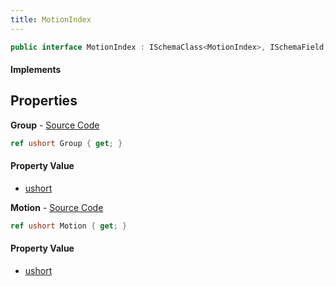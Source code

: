 ```yaml
---
title: MotionIndex
---
```


```csharp
public interface MotionIndex : ISchemaClass<MotionIndex>, ISchemaField, ISchemaClass, INativeHandle
```

#### Implements

## Properties

**Group** - [Source Code](https://github.com/swiftly-solution/swiftlys2/blob/master/managed/src/SwiftlyS2.Generated/Schemas/Interfaces/MotionIndex.cs#L16)

```csharp
ref ushort Group { get; }
```

#### Property Value

- [ushort](https://learn.microsoft.com/dotnet/api/system.uint16)

**Motion** - [Source Code](https://github.com/swiftly-solution/swiftlys2/blob/master/managed/src/SwiftlyS2.Generated/Schemas/Interfaces/MotionIndex.cs#L18)

```csharp
ref ushort Motion { get; }
```

#### Property Value

- [ushort](https://learn.microsoft.com/dotnet/api/system.uint16)

